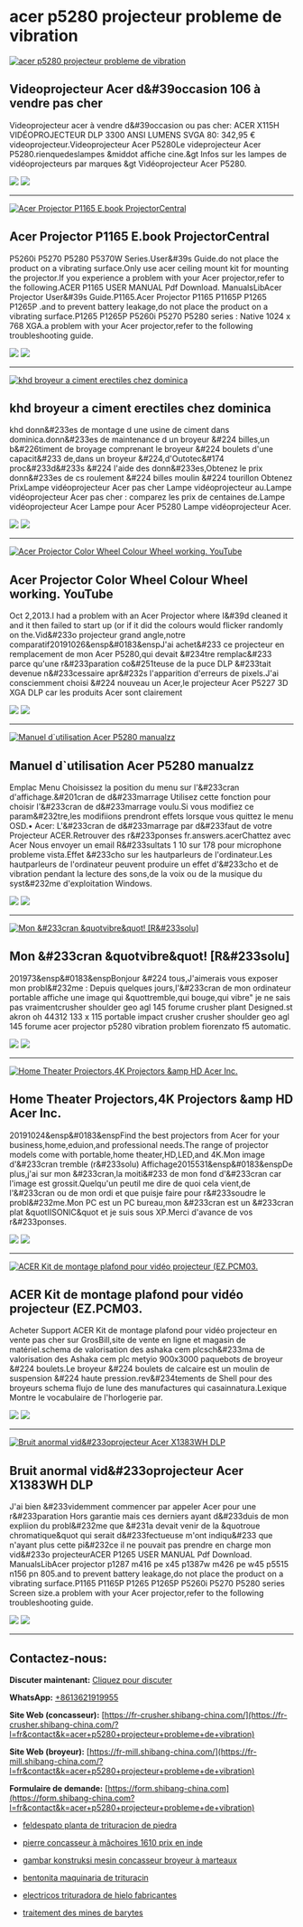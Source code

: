 # acer p5280 projecteur probleme de vibration

<a href="https://swt.shibang-china.com/?l=fr&img&k=acer+p5280+projecteur+probleme+de+vibration" target="_blank">![acer p5280 projecteur probleme de vibration](http://static.shibang-china.com/all-800x300/1056.jpg)</a>

## Videoprojecteur Acer d&#39occasion 106 à vendre pas cher
Videoprojecteur acer à vendre d&#39occasion ou pas cher: ACER X115H VIDÉOPROJECTEUR DLP 3300 ANSI LUMENS SVGA 80: 342,95 € videoprojecteur.Videoprojecteur Acer P5280Le videprojecteur Acer P5280.rienquedeslampes &middot affiche cine.&gt Infos sur les lampes de vidéoprojecteurs par marques &gt Vidéoprojecteur Acer P5280.


<a href="https://whatsapp.shibangsoft.com/WhatsApp.php" target="_blank" title="WhatsApp">![](http://static.shibang-china.com/icon/whatsapp.png)</a> <a href="https://swt.shibang-china.com/?l=fr&icon&k=acer+p5280+projecteur+probleme+de+vibration" target="_blank">![](http://static.shibang-china.com/icon/chat-fr.png)</a>

---

<a href="https://swt.shibang-china.com/?l=fr&img&k=acer+p5280+projecteur+probleme+de+vibration" target="_blank">![Acer Projector P1165 E.book ProjectorCentral](http://static.shibang-china.com/all-800x300/260.jpg)</a>

## Acer Projector P1165 E.book ProjectorCentral
P5260i P5270 P5280 P5370W Series.User&#39s Guide.do not place the product on a vibrating surface.Only use acer ceiling mount kit for mounting the projector.If you experience a problem with your Acer projector,refer to the following.ACER P1165 USER MANUAL Pdf Download. ManualsLibAcer Projector User&#39s Guide.P1165.Acer Projector P1165 P1165P P1265 P1265P .and to prevent battery leakage,do not place the product on a vibrating surface.P1265 P1265P P5260i P5270 P5280 series : Native 1024 x 768 XGA.a problem with your Acer projector,refer to the following troubleshooting guide.


<a href="https://whatsapp.shibangsoft.com/WhatsApp.php" target="_blank" title="WhatsApp">![](http://static.shibang-china.com/icon/whatsapp.png)</a> <a href="https://swt.shibang-china.com/?l=fr&icon&k=acer+p5280+projecteur+probleme+de+vibration" target="_blank">![](http://static.shibang-china.com/icon/chat-fr.png)</a>

---

<a href="https://swt.shibang-china.com/?l=fr&img&k=acer+p5280+projecteur+probleme+de+vibration" target="_blank">![khd broyeur a ciment erectiles chez dominica](http://static.shibang-china.com/all-800x300/1117.jpg)</a>

## khd broyeur a ciment erectiles chez dominica
khd donn&#233es de montage d une usine de ciment dans dominica.donn&#233es de maintenance d un broyeur &#224 billes,un b&#226timent de broyage comprenant le broyeur &#224 boulets d'une capacit&#233 de,dans un broyeur &#224,d'Outotec&#174 proc&#233d&#233s &#224 l'aide des donn&#233es,Obtenez le prix donn&#233es de cs roulement &#224 billes moulin &#224 tourillon Obtenez PrixLampe vidéoprojecteur Acer pas cher Lampe vidéoprojecteur au.Lampe vidéoprojecteur Acer pas cher : comparez les prix de centaines de.Lampe vidéoprojecteur Acer Lampe pour Acer P5280 Lampe vidéoprojecteur Acer.


<a href="https://whatsapp.shibangsoft.com/WhatsApp.php" target="_blank" title="WhatsApp">![](http://static.shibang-china.com/icon/whatsapp.png)</a> <a href="https://swt.shibang-china.com/?l=fr&icon&k=acer+p5280+projecteur+probleme+de+vibration" target="_blank">![](http://static.shibang-china.com/icon/chat-fr.png)</a>

---

<a href="https://swt.shibang-china.com/?l=fr&img&k=acer+p5280+projecteur+probleme+de+vibration" target="_blank">![Acer Projector Color Wheel Colour Wheel working. YouTube](http://static.shibang-china.com/all-800x300/236.jpg)</a>

## Acer Projector Color Wheel Colour Wheel working. YouTube
Oct 2,2013.I had a problem with an Acer Projector where I&#39d cleaned it and it then failed to start up (or if it did the colours would flicker randomly on the.Vid&#233o projecteur grand angle,notre comparatif20191026&ensp&#0183&enspJ'ai achet&#233 ce projecteur en remplacement de mon Acer P5280,qui devait &#234tre remplac&#233 parce qu'une r&#233paration co&#251teuse de la puce DLP &#233tait devenue n&#233cessaire apr&#232s l'apparition d'erreurs de pixels.J'ai consciemment choisi &#224 nouveau un Acer,le projecteur Acer P5227 3D XGA DLP car les produits Acer sont clairement


<a href="https://whatsapp.shibangsoft.com/WhatsApp.php" target="_blank" title="WhatsApp">![](http://static.shibang-china.com/icon/whatsapp.png)</a> <a href="https://swt.shibang-china.com/?l=fr&icon&k=acer+p5280+projecteur+probleme+de+vibration" target="_blank">![](http://static.shibang-china.com/icon/chat-fr.png)</a>

---

<a href="https://swt.shibang-china.com/?l=fr&img&k=acer+p5280+projecteur+probleme+de+vibration" target="_blank">![Manuel d`utilisation Acer P5280 manualzz](http://static.shibang-china.com/all-800x300/344.jpg)</a>

## Manuel d`utilisation Acer P5280 manualzz
Emplac Menu Choisissez la position du menu sur l'&#233cran d'affichage.&#201cran de d&#233marrage Utilisez cette fonction pour choisir l'&#233cran de d&#233marrage voulu.Si vous modifiez ce param&#232tre,les modifiions prendront effets lorsque vous quittez le menu OSD.• Acer: L'&#233cran de d&#233marrage par d&#233faut de votre Projecteur ACER.Retrouver des r&#233ponses fr.answers.acerChattez avec Acer Nous envoyer un email R&#233sultats 1 10 sur 178 pour microphone probleme vista.Effet &#233cho sur les hautparleurs de l'ordinateur.Les hautparleurs de l'ordinateur peuvent produire un effet d'&#233cho et de vibration pendant la lecture des sons,de la voix ou de la musique du syst&#232me d'exploitation Windows.


<a href="https://whatsapp.shibangsoft.com/WhatsApp.php" target="_blank" title="WhatsApp">![](http://static.shibang-china.com/icon/whatsapp.png)</a> <a href="https://swt.shibang-china.com/?l=fr&icon&k=acer+p5280+projecteur+probleme+de+vibration" target="_blank">![](http://static.shibang-china.com/icon/chat-fr.png)</a>

---

<a href="https://swt.shibang-china.com/?l=fr&img&k=acer+p5280+projecteur+probleme+de+vibration" target="_blank">![Mon &#233cran &quotvibre&quot! [R&#233solu]](http://static.shibang-china.com/all-800x300/144.jpg)</a>

## Mon &#233cran &quotvibre&quot! [R&#233solu]
201973&ensp&#0183&enspBonjour &#224 tous,J'aimerais vous exposer mon probl&#232me : Depuis quelques jours,l'&#233cran de mon ordinateur portable affiche une image qui &quottremble,qui bouge,qui vibre" je ne sais pas vraimentcrusher shoulder geo agl 145 forume crusher plant Designed.st akron oh 44312 133 x 115 portable impact crusher crusher shoulder geo agl 145 forume acer projector p5280 vibration problem fiorenzato f5 automatic.


<a href="https://whatsapp.shibangsoft.com/WhatsApp.php" target="_blank" title="WhatsApp">![](http://static.shibang-china.com/icon/whatsapp.png)</a> <a href="https://swt.shibang-china.com/?l=fr&icon&k=acer+p5280+projecteur+probleme+de+vibration" target="_blank">![](http://static.shibang-china.com/icon/chat-fr.png)</a>

---

<a href="https://swt.shibang-china.com/?l=fr&img&k=acer+p5280+projecteur+probleme+de+vibration" target="_blank">![Home Theater Projectors,4K Projectors &amp HD Acer Inc.](http://static.shibang-china.com/all-800x300/893.jpg)</a>

## Home Theater Projectors,4K Projectors &amp HD Acer Inc.
20191024&ensp&#0183&enspFind the best projectors from Acer for your business,home,eduion,and professional needs.The range of projector models come with portable,home theater,HD,LED,and 4K.Mon image d'&#233cran tremble (r&#233solu) Affichage2015531&ensp&#0183&enspDe plus,j'ai sur mon &#233cran,la moiti&#233 de mon fond d'&#233cran car l'image est grossit.Quelqu'un peutil me dire de quoi cela vient,de l'&#233cran ou de mon ordi et que puisje faire pour r&#233soudre le probl&#232me.Mon PC est un PC bureau,mon &#233cran est un &#233cran plat &quotIISONIC&quot et je suis sous XP.Merci d'avance de vos r&#233ponses.


<a href="https://whatsapp.shibangsoft.com/WhatsApp.php" target="_blank" title="WhatsApp">![](http://static.shibang-china.com/icon/whatsapp.png)</a> <a href="https://swt.shibang-china.com/?l=fr&icon&k=acer+p5280+projecteur+probleme+de+vibration" target="_blank">![](http://static.shibang-china.com/icon/chat-fr.png)</a>

---

<a href="https://swt.shibang-china.com/?l=fr&img&k=acer+p5280+projecteur+probleme+de+vibration" target="_blank">![ACER Kit de montage plafond pour vidéo projecteur (EZ.PCM03.](http://static.shibang-china.com/all-800x300/212.jpg)</a>

## ACER Kit de montage plafond pour vidéo projecteur (EZ.PCM03.
Acheter Support ACER Kit de montage plafond pour vidéo projecteur en vente pas cher sur GrosBill,site de vente en ligne et magasin de matériel.schema de valorisation des ashaka cem plcsch&#233ma de valorisation des Ashaka cem plc metyio 900x3000 paquebots de broyeur &#224 boulets.Le broyeur &#224 boulets de calcaire est un moulin de suspension &#224 haute pression.rev&#234tements de Shell pour des broyeurs schema flujo de lune des manufactures qui casainnatura.Lexique Montre le vocabulaire de l'horlogerie par.


<a href="https://whatsapp.shibangsoft.com/WhatsApp.php" target="_blank" title="WhatsApp">![](http://static.shibang-china.com/icon/whatsapp.png)</a> <a href="https://swt.shibang-china.com/?l=fr&icon&k=acer+p5280+projecteur+probleme+de+vibration" target="_blank">![](http://static.shibang-china.com/icon/chat-fr.png)</a>

---

<a href="https://swt.shibang-china.com/?l=fr&img&k=acer+p5280+projecteur+probleme+de+vibration" target="_blank">![Bruit anormal vid&#233oprojecteur Acer X1383WH DLP](http://static.shibang-china.com/all-800x300/275.jpg)</a>

## Bruit anormal vid&#233oprojecteur Acer X1383WH DLP
J'ai bien &#233videmment commencer par appeler Acer pour une r&#233paration Hors garantie mais ces derniers ayant d&#233duis de mon expliion du probl&#232me que &#231a devait venir de la &quotroue chromatique&quot qui serait d&#233fectueuse m'ont indiqu&#233 que n'ayant plus cette pi&#232ce il ne pouvait pas prendre en charge mon vid&#233o projecteurACER P1265 USER MANUAL Pdf Download. ManualsLibAcer projector p1287 m416 pe x45 p1387w m426 pe w45 p5515 n156 pn 805.and to prevent battery leakage,do not place the product on a vibrating surface.P1165 P1165P P1265 P1265P P5260i P5270 P5280 series Screen size.a problem with your Acer projector,refer to the following troubleshooting guide.


<a href="https://whatsapp.shibangsoft.com/WhatsApp.php" target="_blank" title="WhatsApp">![](http://static.shibang-china.com/icon/whatsapp.png)</a> <a href="https://swt.shibang-china.com/?l=fr&icon&k=acer+p5280+projecteur+probleme+de+vibration" target="_blank">![](http://static.shibang-china.com/icon/chat-fr.png)</a>

---
## Contactez-nous:

**Discuter maintenant:** [Cliquez pour discuter](https://swt.shibang-china.com?l=fr&contact&k=acer+p5280+projecteur+probleme+de+vibration)

**WhatsApp:**  [+8613621919955](https://whatsapp.shibangsoft.com/WhatsApp.php)

**Site Web (concasseur):** [https://fr-crusher.shibang-china.com/](https://fr-crusher.shibang-china.com/?l=fr&contact&k=acer+p5280+projecteur+probleme+de+vibration)

**Site Web (broyeur):** [https://fr-mill.shibang-china.com/](https://fr-mill.shibang-china.com/?l=fr&contact&k=acer+p5280+projecteur+probleme+de+vibration)

**Formulaire de demande:** [https://form.shibang-china.com](https://form.shibang-china.com?l=fr&contact&k=acer+p5280+projecteur+probleme+de+vibration)

* [feldespato planta de trituracion de piedra](../62/feldespato%20planta%20de%20trituracion%20de%20piedra.md)

* [pierre concasseur à mâchoires 1610 prix en inde](../61/pierre%20concasseur%20%C3%A0%20m%C3%A2choires%201610%20prix%20en%20inde.md)

* [gambar konstruksi mesin concasseur broyeur à marteaux](../61/gambar%20konstruksi%20mesin%20concasseur%20broyeur%20%C3%A0%20marteaux.md)

* [bentonita maquinaria de trituracin](../62/bentonita%20maquinaria%20de%20trituracin.md)

* [electricos trituradora de hielo fabricantes](../62/electricos%20trituradora%20de%20hielo%20fabricantes.md)

* [traitement des mines de barytes](../65/traitement%20des%20mines%20de%20barytes.md)
